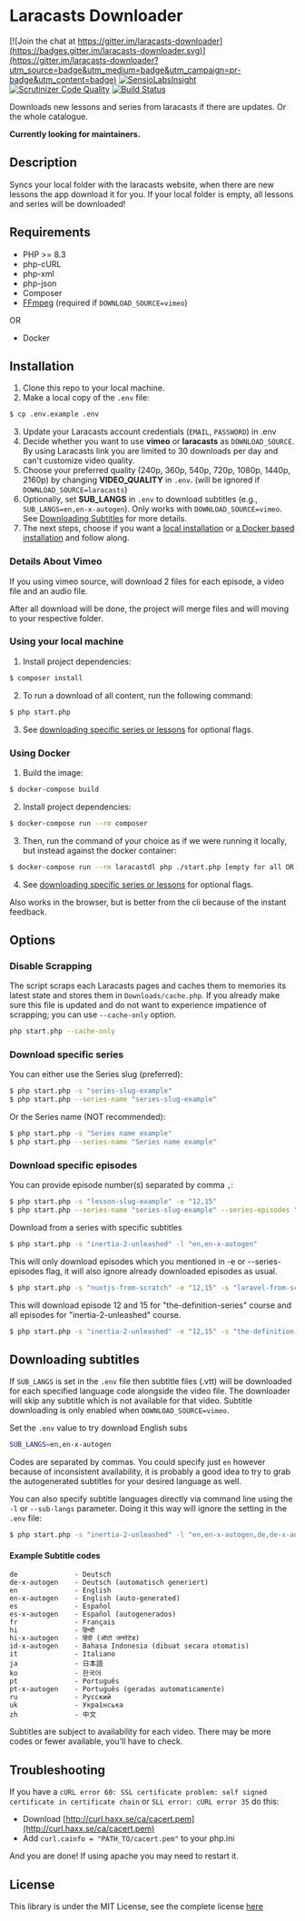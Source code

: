 # Laracasts Downloader
[![Join the chat at https://gitter.im/laracasts-downloader](https://badges.gitter.im/laracasts-downloader.svg)](https://gitter.im/laracasts-downloader?utm_source=badge&utm_medium=badge&utm_campaign=pr-badge&utm_content=badge)
[![SensioLabsInsight](https://insight.sensiolabs.com/projects/ac2fdb9a-222b-4244-b08e-af5d2f69845d/mini.png)](https://insight.sensiolabs.com/projects/ac2fdb9a-222b-4244-b08e-af5d2f69845d)
[![Scrutinizer Code Quality](https://scrutinizer-ci.com/g/iamfreee/laracasts-downloader/badges/quality-score.png?b=master)](https://scrutinizer-ci.com/g/iamfreee/laracasts-downloader/?branch=master)
[![Build Status](https://scrutinizer-ci.com/g/iamfreee/laracasts-downloader/badges/build.png?b=master)](https://scrutinizer-ci.com/g/iamfreee/laracasts-downloader/build-status/master)

Downloads new lessons and series from laracasts if there are updates. Or the whole catalogue.

**Currently looking for maintainers.**

## Description
Syncs your local folder with the laracasts website, when there are new lessons the app download it for you.
If your local folder is empty, all lessons and series will be downloaded!

## Requirements
- PHP >= 8.3
- php-cURL
- php-xml
- php-json
- Composer
- [FFmpeg](https://www.google.com/url?sa=t&rct=j&q=&esrc=s&source=web&cd=&cad=rja&uact=8&ved=2ahUKEwio6vX03pT7AhU0X_EDHSx9BMkQFnoECAkQAQ&url=https%3A%2F%2Fffmpeg.org%2F&usg=AOvVaw19lCX0sMAnAOlyM2Pvp5-v) (required if ``DOWNLOAD_SOURCE=vimeo``)

OR

- Docker

## Installation
1. Clone this repo to your local machine.
2. Make a local copy of the `.env` file:
```sh
$ cp .env.example .env
```
3. Update your Laracasts account credentials (`EMAIL`, `PASSWORD`) in .env
4. Decide whether you want to use **vimeo** or **laracasts** as `DOWNLOAD_SOURCE`.
   By using Laracasts link you are limited to 30 downloads per day and can't customize video quality.
6. Choose your preferred quality (240p, 360p, 540p, 720p, 1080p, 1440p, 2160p) by changing **VIDEO_QUALITY** in ``.env``.
   (will be ignored if `DOWNLOAD_SOURCE=laracasts`)
7. Optionally, set **SUB_LANGS** in `.env` to download subtitles (e.g., `SUB_LANGS=en,en-x-autogen`). Only works with `DOWNLOAD_SOURCE=vimeo`.  See [Downloading Subtitles](#downloading-subtitles) for more details.
8. The next steps, choose if you want a [local installation](#using-your-local-machine) or [a Docker based installation](#using-docker) and follow along.

### Details About Vimeo 

If you using vimeo source, will download 2 files for each episode, a video file and an audio file. 

After all download will be done, the project will merge files and will moving to your respective folder. 

### Using your local machine
1. Install project dependencies:
```sh
$ composer install
```
2. To run a download of all content, run the following command:
```sh
$ php start.php
```
3. See [downloading specific series or lessons](#downloading-specific-series-or-lessons) for optional flags.

### Using Docker
1. Build the image:
```sh
$ docker-compose build
```
2. Install project dependencies:
```sh
$ docker-compose run --rm composer
```
3. Then, run the command of your choice as if we were running it locally, but instead against the docker container:
```sh
$ docker-compose run --rm laracastdl php ./start.php [empty for all OR provide flags]
```
4. See [downloading specific series or lessons](#downloading-specific-series-or-lessons) for optional flags.

Also works in the browser, but is better from the cli because of the instant feedback.

## Options

### Disable Scrapping

The script scraps each Laracasts pages and caches them to memories its latest state
and stores them in ``Downloads/cache.php``. If you already make sure this file is updated
and do not want to experience impatience of scrapping; you can use ``--cache-only`` option.

```sh
php start.php --cache-only
```

### Download specific series
You can either use the Series slug (preferred):
```sh
$ php start.php -s "series-slug-example"
$ php start.php --series-name "series-slug-example"
```
Or the Series name (NOT recommended):
```sh
$ php start.php -s "Series name example"
$ php start.php --series-name "Series name example"
```

### Download specific episodes
You can provide episode number(s) separated by comma ```,```:

```sh
$ php start.php -s "lesson-slug-example" -e "12,15"
$ php start.php --series-name "series-slug-example" --series-episodes "12,15"
```

Download from a series with specific subtitles
```sh
$ php start.php -s "inertia-2-unleashed" -l "en,en-x-autogen"
```

This will only download episodes which you mentioned in
-e or --series-episodes flag, it will also ignore already downloaded episodes
as usual.

```sh
$ php start.php -s "nuxtjs-from-scratch" -e "12,15" -s "laravel-from-scratch" -e "5"
```

This will download episode 12 and 15 for "the-definition-series" course and all episodes for "inertia-2-unleashed" course.
```sh
$ php start.php -s "inertia-2-unleashed" -e "12,15" -s "the-definition-series"
```

## Downloading subtitles

If `SUB_LANGS` is set in the `.env` file then subtitle files (.vtt) will be downloaded for each specified language code alongside the video file.
 The downloader will skip any subtitle which is not available for that video.
 Subtitle downloading is only enabled when `DOWNLOAD_SOURCE=vimeo`.

 Set the `.env` value to try download English subs
```sh
SUB_LANGS=en,en-x-autogen
```
Codes are separated by commas. You could specify just `en` however because of inconsistent availability, it is probably a good idea to try to grab the autogenerated subtitles for your desired language as well.

You can also specify subtitle languages directly via command line using the `-l` or `--sub-langs` parameter. Doing it this way will ignore the setting in the `.env` file:
```sh
$ php start.php -s "inertia-2-unleashed" -l "en,en-x-autogen,de,de-x-autogen"
```

#### Example Subtitle codes
```
de              - Deutsch
de-x-autogen    - Deutsch (automatisch generiert)
en              - English
en-x-autogen    - English (auto-generated)
es              - Español
es-x-autogen    - Español (autogenerados)
fr              - Français
hi              - हिन्दी
hi-x-autogen    - हिंदी (ऑटो जनरेटेड)
id-x-autogen    - Bahasa Indonesia (dibuat secara otomatis)
it              - Italiano
ja              - 日本語
ko              - 한국어
pt              - Português
pt-x-autogen    - Português (geradas automaticamente)
ru              - Русский
uk              - Українська
zh              - 中文
```
Subtitles are subject to availability for each video. There may be more codes or fewer available, you'll have to check.

## Troubleshooting
If you have a `cURL error 60: SSL certificate problem: self signed certificate in certificate chain` or `SLL error: cURL error 35` do this:

- Download [http://curl.haxx.se/ca/cacert.pem](http://curl.haxx.se/ca/cacert.pem)
- Add `curl.cainfo = "PATH_TO/cacert.pem"` to your php.ini

And you are done! If using apache you may need to restart it.

## License

This library is under the MIT License, see the complete license [here](LICENSE)
